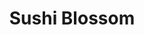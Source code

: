 ---
layout: place
title: Sushi Blossom
permalink: /washington/seattle/sushi-blossom.html
stateAbbr: WA
stateName: Washington
cityName: Seattle
seo:
  type: restaurant
  links: https://www.sushi-blossom.com/
place_id: ChIJt7OYoFBrkFQRNnREW4oMMs4
photos:
  - name: >-
      places/ChIJt7OYoFBrkFQRNnREW4oMMs4/photos/AeeoHcJ30H_r8esqbSFN1lhlCWr7HB7jIrL7CbM45wNFT6s6eFUjOUrjRE_4f0lY5A1Ofgm4zP-otm93w9tGCHYfX3T-E82T8r-qkADgDqqQuepiiJBFSrXfDI-a_NJDPnTNOUSVtXlrNtAfHTSyWFQxgIXnXDev6Wxt0CdFCmBSCSneYfGeIHNLSNEy7y05ZCqTpLfLJVYuGsIkdL1kcCYlAoxSr18YuT6mNovHZoedW9LSsg7ltTG0KC8WnrrRkFylHseDwRQSLi17zLWdtSDWYH5H8V9p-NiJiE575MTWqZI5Ppeahm_RGGL_cb_OAXFWb81m5GrueaxMgzSRt_32sx8cwsXuJhEM75j2MWsptiLTgvL-csL6JLbD1c_P2XkMbv4UWk1H34dVe1j0GznS_62iCUz-s-tq9k3pebhjGpAlkNZU
    widthPx: 4032
    heightPx: 3024
    authorAttributions:
      - displayName: Bil Brierley
        uri: https://maps.google.com/maps/contrib/103964817376702180832
        photoUri: >-
          https://lh3.googleusercontent.com/a-/ALV-UjXxx-kw8XDlFmsb-JdbGSyqFkiG4qDscZhtzyvK9k4lVPsa-0lY=s100-p-k-no-mo
    flagContentUri: >-
      https://www.google.com/local/imagery/report/?cb_client=maps_api_places.places_api&image_key=!1e10!2sCIHM0ogKEICAgICEytuihQE&hl=en-US
    googleMapsUri: >-
      https://www.google.com/maps/place//data=!3m4!1e2!3m2!1sCIHM0ogKEICAgICEytuihQE!2e10!4m2!3m1!1s0x54906b50a098b3b7:0xce320c8a5b447436
  - name: >-
      places/ChIJt7OYoFBrkFQRNnREW4oMMs4/photos/AeeoHcI-J8QUWKLE72kq3-8N4ekB_5u6FKsUmKUk5qH0zfDQsC5M0mCDhNT6wXkQIg3kctttuMcqu0cgvYmChQ7lEwOPRSUEwjwtuy_9eHby1ZD31cgLzpdgr6qo7bLmQBD2b2srH9wzSOP_UUTrIzE0rr4IJ76pgtu65-_0tDtFuiZJWTc3i26mIqr14r-oy0a90T12TY-X69TQel6vrCAXMo_XLBx97EDqNmZ6oqTB760732ZisEU9KZL_hgk62wT7VALQNwRUeVnnnG1OvtIBVuMn-2oQ6qYKQhmzChylAO12ig
    widthPx: 2048
    heightPx: 1019
    authorAttributions:
      - displayName: Sushi Blossom
        uri: https://maps.google.com/maps/contrib/101820843517758506790
        photoUri: >-
          https://lh3.googleusercontent.com/a-/ALV-UjV8inCL4vw1aV90TYUUoC3bNXs-NkdcwKMqBuxXcB5wztdLvCM=s100-p-k-no-mo
    flagContentUri: >-
      https://www.google.com/local/imagery/report/?cb_client=maps_api_places.places_api&image_key=!1e10!2sAF1QipNqckrLNAWK2BE013ieBKcNED3CboUhzYqJt2jw&hl=en-US
    googleMapsUri: >-
      https://www.google.com/maps/place//data=!3m4!1e2!3m2!1sAF1QipNqckrLNAWK2BE013ieBKcNED3CboUhzYqJt2jw!2e10!4m2!3m1!1s0x54906b50a098b3b7:0xce320c8a5b447436
  - name: >-
      places/ChIJt7OYoFBrkFQRNnREW4oMMs4/photos/AeeoHcIfPY41yJ_hBVn0xccmn3SSW7pX8CSmcw-RE2jfveDDLzMA0it0zGAA1WYz3gCaJdZ1iOo-mLniwNQmRa6m9owI3n7edP07YPRn3UdRF6LXXEXe2gq9nP5ZtgVT9pycBWQRc-WeudiM8jN6fukdzH7G0Bbe7LVgMsSFGjtpE8GsvwXhss5z72cA9q94nLm252dMtrcFS5OS0KXhFnJfgmPop5rdJjtiSEYy07ihidpbbdvpf8IxURN6G7uX6RlxihKGSoBNHMCP01MG27n0vvLS931MJvRIEXChCMXPdCM9qUYSf_7Cw0lpmBJPZb5-VcnkQC55EStjZWe2xL8xud2i-t9ZQHYT5rUc545uJHXm0MYb_kYBFeiNXpSskwkKkLW5rnF3R0CIpxtEb22AYSzcwlhR3IrzLcoWNEqQJmCDR763
    widthPx: 4032
    heightPx: 3024
    authorAttributions:
      - displayName: Tomas Rodriguez
        uri: https://maps.google.com/maps/contrib/109407676723829019507
        photoUri: >-
          https://lh3.googleusercontent.com/a-/ALV-UjWXDX-dpLzuoBQ_K-DmJwP9yM9iH4LJpHw333fzBwVp01ugzPXc=s100-p-k-no-mo
    flagContentUri: >-
      https://www.google.com/local/imagery/report/?cb_client=maps_api_places.places_api&image_key=!1e10!2sCIHM0ogKEICAgIDpg6GW8QE&hl=en-US
    googleMapsUri: >-
      https://www.google.com/maps/place//data=!3m4!1e2!3m2!1sCIHM0ogKEICAgIDpg6GW8QE!2e10!4m2!3m1!1s0x54906b50a098b3b7:0xce320c8a5b447436
  - name: >-
      places/ChIJt7OYoFBrkFQRNnREW4oMMs4/photos/AeeoHcIdzTmwzm6Qim27H6FUJS3n6D1Yi5GGvwCHGSuJPMKJzCugVNBcG6DlLedCdu9JYvvfocb9kGjRiM1s_9XVcEX3KPRhf2euPSuc8tdFgn71w0KTqar0qe5rbUydD_hxQ6aAYrIKtqm6_H7pTc7cEBWJEx4-3yNvwxMzf3EmXTFb5P1VSFbtoFJdO9OU1fRBth-nFL_q8SnGClj-mrAqIMFA6F4AzXE-EaSHsscKfsJ5XZP9CLYf8iO4St8UDOQbSRL3aOwNjMl2rdh_CnNApV6R_tDlunI-i5dCiHTq-91-Fg
    widthPx: 2048
    heightPx: 1534
    authorAttributions:
      - displayName: Sushi Blossom
        uri: https://maps.google.com/maps/contrib/101820843517758506790
        photoUri: >-
          https://lh3.googleusercontent.com/a-/ALV-UjV8inCL4vw1aV90TYUUoC3bNXs-NkdcwKMqBuxXcB5wztdLvCM=s100-p-k-no-mo
    flagContentUri: >-
      https://www.google.com/local/imagery/report/?cb_client=maps_api_places.places_api&image_key=!1e10!2sAF1QipNpJB-X2E5YqxRrxhRHcwEBcJ63hr5Kgx61hWgz&hl=en-US
    googleMapsUri: >-
      https://www.google.com/maps/place//data=!3m4!1e2!3m2!1sAF1QipNpJB-X2E5YqxRrxhRHcwEBcJ63hr5Kgx61hWgz!2e10!4m2!3m1!1s0x54906b50a098b3b7:0xce320c8a5b447436
  - name: >-
      places/ChIJt7OYoFBrkFQRNnREW4oMMs4/photos/AeeoHcIhg1iWB9foGvKSKbPGcC5vXUqwrlDFB01sGTK_GXjY-x0lJbtHdq_bxsc1jyGN6detz8mLo3uu73MD37rQNMuCADvSwKGkMR8E5-YixPyT6V4E4VpYaV5CmiWQ-YCGhtooPQaUwD8weWdnZbhCcwoEq23L6WRgAT5eKjoyhZJisLrvW8OvcryjFVtVQPuznIYWFgUfj2-2DGK7XKqEUzpY-cCNJ5vD09fmY4ks4zshFo7qR7sROfQZEUoht8o1_ZAGtbva1IqkEjA2D8HnIwh7nYG5T9fi0oJfniHxq8_7CQ
    widthPx: 2048
    heightPx: 1534
    authorAttributions:
      - displayName: Sushi Blossom
        uri: https://maps.google.com/maps/contrib/101820843517758506790
        photoUri: >-
          https://lh3.googleusercontent.com/a-/ALV-UjV8inCL4vw1aV90TYUUoC3bNXs-NkdcwKMqBuxXcB5wztdLvCM=s100-p-k-no-mo
    flagContentUri: >-
      https://www.google.com/local/imagery/report/?cb_client=maps_api_places.places_api&image_key=!1e10!2sAF1QipMLUpyueRTBLmlz_Za3sfCiNd7uTIg5eaqUJIWA&hl=en-US
    googleMapsUri: >-
      https://www.google.com/maps/place//data=!3m4!1e2!3m2!1sAF1QipMLUpyueRTBLmlz_Za3sfCiNd7uTIg5eaqUJIWA!2e10!4m2!3m1!1s0x54906b50a098b3b7:0xce320c8a5b447436
  - name: >-
      places/ChIJt7OYoFBrkFQRNnREW4oMMs4/photos/AeeoHcIwl0MUkequD0JiieWqywdcHaZhboiUIygkeb5zBA69FfmgXB351ZHHzXM3BI5kz7LgXC3CN0zOmmHKOYbi_6g_v2F0305fCIrtRCxXGGhGMIBrkEE2tKyNR9IlBbSjwdwxIt4wIhfkJcnRQhycYKImRBN_hkAxaFroG1I9gOnQ9NmFbMtZqnPVGadTYr3cEPh6CpCLoBMfdLi3llMXLN4P-yqtZ2lWfojmaWQZwc-4uz40FrBBE__bRejx0GXAphO34LgaDCRsTSBfBZofb7USmKuKVvs7CBIGwv7_NIGD34V2ih5ICREfodgFh9O8VVNNxOlbWAWtDwntHSdpZiZjY5-9J7AjSzMdsvUJtWFLaahiFWiXpCObNj80Gki5RPMAJM5RgqlUynE6KoFkI0rB5r4E84TKxX29-ym2YsI7MA
    widthPx: 2448
    heightPx: 3264
    authorAttributions:
      - displayName: Brandon Na
        uri: https://maps.google.com/maps/contrib/114855475861926667664
        photoUri: >-
          https://lh3.googleusercontent.com/a-/ALV-UjWM8569-Zth7vkGFzMZS9OjQNVXqRbEaedqdl9CpriX0Hz96rhz=s100-p-k-no-mo
    flagContentUri: >-
      https://www.google.com/local/imagery/report/?cb_client=maps_api_places.places_api&image_key=!1e10!2sCIHM0ogKEICAgICEsJOsMQ&hl=en-US
    googleMapsUri: >-
      https://www.google.com/maps/place//data=!3m4!1e2!3m2!1sCIHM0ogKEICAgICEsJOsMQ!2e10!4m2!3m1!1s0x54906b50a098b3b7:0xce320c8a5b447436
  - name: >-
      places/ChIJt7OYoFBrkFQRNnREW4oMMs4/photos/AeeoHcLwyNoLgzCottfEVv_8jXnKAVAVB4x98E4nHof4D8_tWE7IAhNZ0gw9ySJNuaxttL2STr96ymy24X6hIgKsfiAZY7I7DiOLTcSeZUr4ESSYocWFw1ijlciUqZrCsyrEm3md0DzZfU_eif8V_nhGqy1EAcO6Lk5iidOJNIH89eckIufcst2EwXOpGPpJ3OAS9uv8h1PBuTPV7LPcReK-fCq8YK5BlEohkKZcl5zAhmXjCLz3NxOQqTMtqeIHpmUjDG6khcaFB8N15lV0lHWoRvJEKotmZm-KtdvfbhR_Chk2GQ
    widthPx: 2048
    heightPx: 1534
    authorAttributions:
      - displayName: Sushi Blossom
        uri: https://maps.google.com/maps/contrib/101820843517758506790
        photoUri: >-
          https://lh3.googleusercontent.com/a-/ALV-UjV8inCL4vw1aV90TYUUoC3bNXs-NkdcwKMqBuxXcB5wztdLvCM=s100-p-k-no-mo
    flagContentUri: >-
      https://www.google.com/local/imagery/report/?cb_client=maps_api_places.places_api&image_key=!1e10!2sAF1QipMcU_VQkdqHUr4N8vTzGDs2RFmY20j77u3MhAJf&hl=en-US
    googleMapsUri: >-
      https://www.google.com/maps/place//data=!3m4!1e2!3m2!1sAF1QipMcU_VQkdqHUr4N8vTzGDs2RFmY20j77u3MhAJf!2e10!4m2!3m1!1s0x54906b50a098b3b7:0xce320c8a5b447436
  - name: >-
      places/ChIJt7OYoFBrkFQRNnREW4oMMs4/photos/AeeoHcIVySwK_G2DMiN_NWXtA8eltqf2My5jXiPtlts4HPGaaJCSEr_c3MJW0fjF9SlOPsgu1GQZln7OrDXL12HhMOLW5mgmXifk2fYPC3I07ZGw3CzqijQ1J30ELUVlk2cHCOMbfxnPEDpkIeptGzuIzSFy2Vv8rqMrlxJB-XLCvhKqmzDBALN355gEaX6c4hLaw7Bxx_Sgf9zSK3Vryu48-ftoAA8CToOa2ZX33fcX41kJBZU_BWCLyZ3VWeabacbUJ67tuV3zELoJFWYfLWjvcmcmjyUGLRzVXcxLXYHv-Ci7AQ
    widthPx: 2048
    heightPx: 1534
    authorAttributions:
      - displayName: Sushi Blossom
        uri: https://maps.google.com/maps/contrib/101820843517758506790
        photoUri: >-
          https://lh3.googleusercontent.com/a-/ALV-UjV8inCL4vw1aV90TYUUoC3bNXs-NkdcwKMqBuxXcB5wztdLvCM=s100-p-k-no-mo
    flagContentUri: >-
      https://www.google.com/local/imagery/report/?cb_client=maps_api_places.places_api&image_key=!1e10!2sAF1QipPXJs6ut2e0MvdQT0vsoET5MSaZu2T_vmMVkJFA&hl=en-US
    googleMapsUri: >-
      https://www.google.com/maps/place//data=!3m4!1e2!3m2!1sAF1QipPXJs6ut2e0MvdQT0vsoET5MSaZu2T_vmMVkJFA!2e10!4m2!3m1!1s0x54906b50a098b3b7:0xce320c8a5b447436
  - name: >-
      places/ChIJt7OYoFBrkFQRNnREW4oMMs4/photos/AeeoHcI2UUbb6LYXhPAaAExI4POJv-SBjph_e1fRrEphhXeuCtG9v2xIzTGQj2gJjH6xz-QpCBpXA-o_VsgFEPJx_KOg-ERJsyAIOd-jVbkMf02vV_SOXwgOpwZtDylUbyjfrZpbTCB3O_WomigBdKh1YddyZ5UKJUhf7IkZttrDBGf4sBPZhjY3YAuYHcQ-fY1a_8UQzc98gjr-Ur6YF5qWAGJqg7ZvhHPXD7AvifrPEMB9Rg42M9_KjMOOjBhgzWL3-xKIOusPvq0nZTz70_uGpGg8nyamJiJbEtOxFi00uQ4cLg
    widthPx: 2048
    heightPx: 1534
    authorAttributions:
      - displayName: Sushi Blossom
        uri: https://maps.google.com/maps/contrib/101820843517758506790
        photoUri: >-
          https://lh3.googleusercontent.com/a-/ALV-UjV8inCL4vw1aV90TYUUoC3bNXs-NkdcwKMqBuxXcB5wztdLvCM=s100-p-k-no-mo
    flagContentUri: >-
      https://www.google.com/local/imagery/report/?cb_client=maps_api_places.places_api&image_key=!1e10!2sAF1QipM-j1GJyezzjGEuPEQJzkAI_XGgp58p2O_2O-Au&hl=en-US
    googleMapsUri: >-
      https://www.google.com/maps/place//data=!3m4!1e2!3m2!1sAF1QipM-j1GJyezzjGEuPEQJzkAI_XGgp58p2O_2O-Au!2e10!4m2!3m1!1s0x54906b50a098b3b7:0xce320c8a5b447436
  - name: >-
      places/ChIJt7OYoFBrkFQRNnREW4oMMs4/photos/AeeoHcJFQo69pKvduJFNKBD0DpOyAnVbFs9Fag-p57JAlPe0Am9azcmFRD-hpVgvv1eDRb5Tu83-QJ_EspPxQOvJFbe3neXlwowvJosk9_lG6heUT2IDvUiG2xugww1SaZfFPISbWAIOz6XV_5xpOlu3BoKzya9yxgXBYE5lxE5h2FsQl-fyIYBHeQMju5HXJLhxviEsm3UsjM4Q8u3vsgx4IifHLyJRfIIKDByS2guRI5whDzbgdyiZyB59T29QHHI4L3p0RQRE25gF9oLmAn4SrpPM9BdH3biZkpGXu7HpWPE0Eg
    widthPx: 2048
    heightPx: 1534
    authorAttributions:
      - displayName: Sushi Blossom
        uri: https://maps.google.com/maps/contrib/101820843517758506790
        photoUri: >-
          https://lh3.googleusercontent.com/a-/ALV-UjV8inCL4vw1aV90TYUUoC3bNXs-NkdcwKMqBuxXcB5wztdLvCM=s100-p-k-no-mo
    flagContentUri: >-
      https://www.google.com/local/imagery/report/?cb_client=maps_api_places.places_api&image_key=!1e10!2sAF1QipPK3EtOlYXc3wmDkphMzww1y5Vwoxf2NCl6N-Y1&hl=en-US
    googleMapsUri: >-
      https://www.google.com/maps/place//data=!3m4!1e2!3m2!1sAF1QipPK3EtOlYXc3wmDkphMzww1y5Vwoxf2NCl6N-Y1!2e10!4m2!3m1!1s0x54906b50a098b3b7:0xce320c8a5b447436
address: 2720 3rd Ave, Seattle, WA 98121, USA
street: 2720 3rd Ave
city: Seattle
state: WA
zip: '98121'
country: USA
neighborhood: Downtown Seattle
latitude: '47.617613'
longitude: '-122.349048'
accessibility_options:
  wheelchairAccessibleEntrance: true
  wheelchairAccessibleRestroom: false
  wheelchairAccessibleSeating: false
business_status: OPERATIONAL
name: Sushi Blossom
google_maps_links:
  directionsUri: >-
    https://www.google.com/maps/dir//''/data=!4m7!4m6!1m1!4e2!1m2!1m1!1s0x54906b50a098b3b7:0xce320c8a5b447436!3e0
  placeUri: https://maps.google.com/?cid=14857951909024920630
  writeAReviewUri: >-
    https://www.google.com/maps/place//data=!4m3!3m2!1s0x54906b50a098b3b7:0xce320c8a5b447436!12e1
  reviewsUri: >-
    https://www.google.com/maps/place//data=!4m4!3m3!1s0x54906b50a098b3b7:0xce320c8a5b447436!9m1!1b1
  photosUri: >-
    https://www.google.com/maps/place//data=!4m3!3m2!1s0x54906b50a098b3b7:0xce320c8a5b447436!10e5
primary_type: Sushi Restaurant
opening_hours:
  openNow: false
  periods:
    - open:
        day: 1
        hour: 16
        minute: 30
      close:
        day: 1
        hour: 20
        minute: 30
    - open:
        day: 2
        hour: 16
        minute: 30
      close:
        day: 2
        hour: 20
        minute: 30
    - open:
        day: 3
        hour: 16
        minute: 30
      close:
        day: 3
        hour: 20
        minute: 30
    - open:
        day: 4
        hour: 16
        minute: 30
      close:
        day: 4
        hour: 20
        minute: 30
    - open:
        day: 5
        hour: 16
        minute: 30
      close:
        day: 5
        hour: 20
        minute: 30
    - open:
        day: 6
        hour: 16
        minute: 30
      close:
        day: 6
        hour: 20
        minute: 30
  weekdayDescriptions:
    - 'Monday: 4:30 – 8:30 PM'
    - 'Tuesday: 4:30 – 8:30 PM'
    - 'Wednesday: 4:30 – 8:30 PM'
    - 'Thursday: 4:30 – 8:30 PM'
    - 'Friday: 4:30 – 8:30 PM'
    - 'Saturday: 4:30 – 8:30 PM'
    - 'Sunday: Closed'
  nextOpenTime: '2025-05-03T23:30:00Z'
secondary_opening_hours:
  regular:
    weekdayDescriptions: null
    type: null
  current:
    weekdayDescriptions: null
    type: null
phone: (425) 900-2835
price_level: PRICE_LEVEL_MODERATE
price_range: $20 &ndash; $30
rating: '4.5'
rating_count: 130
website: https://www.sushi-blossom.com/
description: >-
  Experience Sushi Blossom in Seattle, WA$$$Sushi Blossom in Seattle, WA, stands
  out as a cozy spot for enjoying fresh Japanese cuisine, particularly for those
  seeking top-rated sushi options in the bustling downtown area. The restaurant
  features a vast menu of meticulously prepared rolls, sashimi, and traditional
  dishes, all set against charming fish-themed decor and a vibrant octopus mural
  that adds a playful touch to the storefront. With convenient takeout and
  delivery services, it's an ideal choice for anyone looking for quality sushi
  near me, especially in a moderate price range that makes it accessible without
  sacrificing flavor. The welcoming atmosphere and attention to fresh
  ingredients ensure a satisfying meal, whether you're grabbing something quick
  or exploring the best sushi restaurants in the region.
generative_summary: >-
  Experience Sushi Blossom in Seattle, WA$$$Sushi Blossom in Seattle, WA, stands
  out as a cozy spot for enjoying fresh Japanese cuisine, particularly for those
  seeking top-rated sushi options in the bustling downtown area. The restaurant
  features a vast menu of meticulously prepared rolls, sashimi, and traditional
  dishes, all set against charming fish-themed decor and a vibrant octopus mural
  that adds a playful touch to the storefront. With convenient takeout and
  delivery services, it's an ideal choice for anyone looking for quality sushi
  near me, especially in a moderate price range that makes it accessible without
  sacrificing flavor. The welcoming atmosphere and attention to fresh
  ingredients ensure a satisfying meal, whether you're grabbing something quick
  or exploring the best sushi restaurants in the region.
generative_disclosure: Summarized by AI using the Grok-3-Mini model.
reviews:
  - name: >-
      places/ChIJt7OYoFBrkFQRNnREW4oMMs4/reviews/ChZDSUhNMG9nS0VJQ0FnTURJMnNHc1N3EAE
    relativePublishTimeDescription: 3 weeks ago
    rating: 5
    text:
      text: >-
        Just had the delivery from doordash and I’m genuinely impressed. Every
        piece was fresh, beautifully prepared, and absolutely delicious. The
        balance of flavors and textures was perfect—clearly crafted with care
        and skill. Compliments to the chef for such an outstanding meal. I’ll
        definitely be ordering again!
      languageCode: en
    originalText:
      text: >-
        Just had the delivery from doordash and I’m genuinely impressed. Every
        piece was fresh, beautifully prepared, and absolutely delicious. The
        balance of flavors and textures was perfect—clearly crafted with care
        and skill. Compliments to the chef for such an outstanding meal. I’ll
        definitely be ordering again!
      languageCode: en
    authorAttribution:
      displayName: Jacqueline Kim
      uri: https://www.google.com/maps/contrib/109952914376829578942/reviews
      photoUri: >-
        https://lh3.googleusercontent.com/a/ACg8ocIUnd5j8hFkanhbK07Wl9t5omiZSZ6CfTIdlrDVjtk7EH-Eww=s128-c0x00000000-cc-rp-mo
    publishTime: '2025-04-09T02:21:37.117280Z'
    flagContentUri: >-
      https://www.google.com/local/review/rap/report?postId=ChZDSUhNMG9nS0VJQ0FnTURJMnNHc1N3EAE&d=17924085&t=1
    googleMapsUri: >-
      https://www.google.com/maps/reviews/data=!4m6!14m5!1m4!2m3!1sChZDSUhNMG9nS0VJQ0FnTURJMnNHc1N3EAE!2m1!1s0x54906b50a098b3b7:0xce320c8a5b447436
  - name: >-
      places/ChIJt7OYoFBrkFQRNnREW4oMMs4/reviews/ChdDSUhNMG9nS0VJQ0FnTURJdnZUMTJnRRAB
    relativePublishTimeDescription: 3 weeks ago
    rating: 5
    text:
      text: >-
        Great spot for takeout sushi! The prices are super reasonable, but the
        quality is surprisingly fresh. Everything tastes clean and
        well-prepared, perfect for a quick and satisfying meal.
      languageCode: en
    originalText:
      text: >-
        Great spot for takeout sushi! The prices are super reasonable, but the
        quality is surprisingly fresh. Everything tastes clean and
        well-prepared, perfect for a quick and satisfying meal.
      languageCode: en
    authorAttribution:
      displayName: Mia-w L
      uri: https://www.google.com/maps/contrib/114500515414265071684/reviews
      photoUri: >-
        https://lh3.googleusercontent.com/a-/ALV-UjXQGNSysFoEixXFhxqYQmWejSHoqfiOoVoIcIWrFHMPyJLBEfXH=s128-c0x00000000-cc-rp-mo-ba3
    publishTime: '2025-04-10T06:40:05.888755Z'
    flagContentUri: >-
      https://www.google.com/local/review/rap/report?postId=ChdDSUhNMG9nS0VJQ0FnTURJdnZUMTJnRRAB&d=17924085&t=1
    googleMapsUri: >-
      https://www.google.com/maps/reviews/data=!4m6!14m5!1m4!2m3!1sChdDSUhNMG9nS0VJQ0FnTURJdnZUMTJnRRAB!2m1!1s0x54906b50a098b3b7:0xce320c8a5b447436
  - name: >-
      places/ChIJt7OYoFBrkFQRNnREW4oMMs4/reviews/ChdDSUhNMG9nS0VJQ0FnTURBNEtxTjZnRRAB
    relativePublishTimeDescription: 2 months ago
    rating: 5
    text:
      text: >-
        Ate a piece before I took a picture (couldn't help myself). Tastes
        mesmerizing, its a take out and delivery place only which I like a lot.
        The place itself is modern, cute, and petite. Recommend 100%.
      languageCode: en
    originalText:
      text: >-
        Ate a piece before I took a picture (couldn't help myself). Tastes
        mesmerizing, its a take out and delivery place only which I like a lot.
        The place itself is modern, cute, and petite. Recommend 100%.
      languageCode: en
    authorAttribution:
      displayName: Enerel_ B
      uri: https://www.google.com/maps/contrib/113616461899701333968/reviews
      photoUri: >-
        https://lh3.googleusercontent.com/a-/ALV-UjV-x7TDnjaUk70J3oS3Z3lYYcfW-aoq75WQcWqDWU9fhUjJf-218A=s128-c0x00000000-cc-rp-mo
    publishTime: '2025-02-11T00:49:41.331212Z'
    flagContentUri: >-
      https://www.google.com/local/review/rap/report?postId=ChdDSUhNMG9nS0VJQ0FnTURBNEtxTjZnRRAB&d=17924085&t=1
    googleMapsUri: >-
      https://www.google.com/maps/reviews/data=!4m6!14m5!1m4!2m3!1sChdDSUhNMG9nS0VJQ0FnTURBNEtxTjZnRRAB!2m1!1s0x54906b50a098b3b7:0xce320c8a5b447436
  - name: >-
      places/ChIJt7OYoFBrkFQRNnREW4oMMs4/reviews/ChdDSUhNMG9nS0VJQ0FnSUN2Mm9lU3pRRRAB
    relativePublishTimeDescription: 4 months ago
    rating: 4
    text:
      text: >-
        The place is a convenient location, a bit away from Seattle center and
        Olympic sculpture park. The presentation and packaging are nice. Most of
        the fish is good but the tuna sashimi was really fishy and disturbingly
        pink, the salmon and albacore was good. There is a notable lack of
        seating so the place is better for take out.
      languageCode: en
    originalText:
      text: >-
        The place is a convenient location, a bit away from Seattle center and
        Olympic sculpture park. The presentation and packaging are nice. Most of
        the fish is good but the tuna sashimi was really fishy and disturbingly
        pink, the salmon and albacore was good. There is a notable lack of
        seating so the place is better for take out.
      languageCode: en
    authorAttribution:
      displayName: Margaret Lu
      uri: https://www.google.com/maps/contrib/116018224808869537458/reviews
      photoUri: >-
        https://lh3.googleusercontent.com/a/ACg8ocIqUuNbIZaYbNiE7iwyNQ-f-Bbu1pGFtkBpSdvk2cZCwYufsg=s128-c0x00000000-cc-rp-mo-ba4
    publishTime: '2024-12-10T07:43:58.544913Z'
    flagContentUri: >-
      https://www.google.com/local/review/rap/report?postId=ChdDSUhNMG9nS0VJQ0FnSUN2Mm9lU3pRRRAB&d=17924085&t=1
    googleMapsUri: >-
      https://www.google.com/maps/reviews/data=!4m6!14m5!1m4!2m3!1sChdDSUhNMG9nS0VJQ0FnSUN2Mm9lU3pRRRAB!2m1!1s0x54906b50a098b3b7:0xce320c8a5b447436
  - name: >-
      places/ChIJt7OYoFBrkFQRNnREW4oMMs4/reviews/ChZDSUhNMG9nS0VJQ0FnSUR6cGR5VUhnEAE
    relativePublishTimeDescription: 10 months ago
    rating: 5
    text:
      text: >-
        I was a little surprised to see it was takeout or delivery only, but the
        shop is less than a five minute walk from a nice park and the space
        needle, and if you catch it on a nice day, eating outside is so worth
        it. Also, the sushi here is some of the best i’ve ever had. The miso
        soup was delicious and the rainbow roll was so good that it even made me
        like shrimp, despite me having never enjoyed it before.
      languageCode: en
    originalText:
      text: >-
        I was a little surprised to see it was takeout or delivery only, but the
        shop is less than a five minute walk from a nice park and the space
        needle, and if you catch it on a nice day, eating outside is so worth
        it. Also, the sushi here is some of the best i’ve ever had. The miso
        soup was delicious and the rainbow roll was so good that it even made me
        like shrimp, despite me having never enjoyed it before.
      languageCode: en
    authorAttribution:
      displayName: Kelsey Wood
      uri: https://www.google.com/maps/contrib/105941630002001826062/reviews
      photoUri: >-
        https://lh3.googleusercontent.com/a-/ALV-UjVP8DvfMIhZZprU1u-tIYUbU6yAHKt9Rne9x8x65YYIVgCRfZY3=s128-c0x00000000-cc-rp-mo
    publishTime: '2024-06-11T02:55:32.074693Z'
    flagContentUri: >-
      https://www.google.com/local/review/rap/report?postId=ChZDSUhNMG9nS0VJQ0FnSUR6cGR5VUhnEAE&d=17924085&t=1
    googleMapsUri: >-
      https://www.google.com/maps/reviews/data=!4m6!14m5!1m4!2m3!1sChZDSUhNMG9nS0VJQ0FnSUR6cGR5VUhnEAE!2m1!1s0x54906b50a098b3b7:0xce320c8a5b447436
review_summary: >-
  Insights from Customer Feedback$$$Folks generally rave about the fresh and
  flavorful sushi at this spot, highlighting how the well-prepared rolls and
  dishes make for a quick and enjoyable takeout experience that's perfect for
  busy days. Many appreciate the reasonable prices and clean taste, noting it as
  a solid go-to for anyone hunting for sushi close to me without overspending.
  While most feedback praises the modern, cute vibe and overall convenience near
  Seattle attractions, a few mentions point out occasional inconsistencies with
  certain fish, though this doesn't overshadow the positives. Overall, it's
  clear that the balance of quality and ease keeps people coming back, making it
  a reliable pick for Japanese places near me that deliver on taste and value.
review_disclosure: Summarized by AI using the Grok-3-Mini model.
parking_options:
  valetParking: false
payment_options:
  acceptsCreditCards: true
  acceptsDebitCards: true
  acceptsCashOnly: false
  acceptsNfc: true
allow_dogs: null
curbside_pickup: null
delivery: true
dine_in: true
good_for_children: true
good_for_groups: null
good_for_sports: false
live_music: false
menu_for_children: false
outdoor_seating: false
reservable: null
restroom: null
serves_beer: false
serves_breakfast: false
serves_brunch: false
serves_cocktails: false
serves_coffee: false
serves_dinner: true
serves_dessert: false
serves_lunch: null
serves_vegetarian_food: true
serves_wine: false
takeout: true
update_category: atmosphere
places_description: >-
  Vast menu of Japanese dishes plus fish-themed decor & an octopus mural in a
  cozy storefront.

---